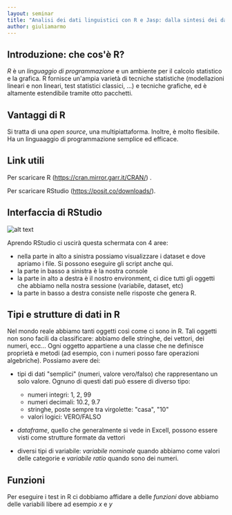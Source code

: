 ```yaml
---
layout: seminar
title: "Analisi dei dati linguistici con R e Jasp: dalla sintesi dei dati alla statistica inferenziale"
author: giuliamarmo
---
```



## Introduzione: che cos'è R?

*R* è un *linguaggio di programmazione* e un ambiente per il calcolo statistico e la grafica. R fornisce un'ampia varietà di tecniche statistiche (modellazioni lineari e non lineari, test statistici classici, ...) e tecniche grafiche, ed è altamente estendibile tramite otto pacchetti.

## Vantaggi di R

Si tratta di una *open source*, una multipiattaforma. Inoltre, è molto flesibile. Ha un linguaaggio di programmazione semplice ed efficace.

## Link utili

Per scaricare R (https://cran.mirror.garr.it/CRAN/) .

Per scaricare RStudio (https://posit.co/downloads/).

## Interfaccia di RStudio

![alt text](<interfaccia RStudio-1.png>)

Aprendo RStudio ci uscirà questa schermata con 4 aree:

- nella parte in alto a sinistra possiamo visualizzare i dataset e dove apriamo i file. Si possono eseguire gli script anche qui.
- la parte in basso a sinistra è la nostra console
- la parte in alto a destra è il nostro environment, ci dice tutti gli oggetti che abbiamo nella nostra sessione (variabile, dataset, etc)
- la parte in basso a destra consiste nelle risposte che genera R.

## Tipi e strutture di dati in R

Nel mondo reale abbiamo tanti oggetti così come ci sono in R. Tali oggetti non sono facili da classificare: abbiamo delle stringhe, dei vettori, dei numeri, ecc...
Ogni oggetto appartiene a una classe che ne definisce proprietà e metodi (ad esempio, con i numeri posso fare operazioni algebriche). Possiamo avere dei:

- tipi di dati "semplici" (numeri, valore vero/falso) che rappresentano un solo valore. Ognuno di questi dati può essere di diverso tipo:

  - numeri integri: 1, 2, 99
  - numeri decimali: 10.2, 9.7
  - stringhe, poste sempre tra virgolette: "casa", "10"
  - valori logici: VERO/FALSO

- *dataframe*, quello che generalmente si vede in Excell, possono essere visti come strutture formate da vettori
- diversi tipi di variabile: *variabile nominale* quando abbiamo come valori delle categorie e *variabile ratio* quando sono dei numeri.

## Funzioni

Per eseguire i test in R ci dobbiamo affidare a delle *funzioni* dove abbiamo delle variabili libere ad esempio *x* e *y*